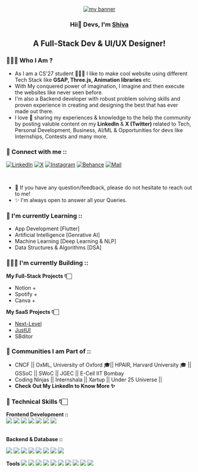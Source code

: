 <p align="center">
  <a href="https://Its-sb.netlify.app" target="_blank" rel="noreferrer"><img src="https://user-images.githubusercontent.com/48784001/203785020-2b4826c1-7ddb-4de8-b65b-ebf6e04c5290.jpeg" alt="my banner"></a>
</p>

<h3 align="center">
Hii👋 Devs, I'm <a href="https://its-sb.netlify.app" target="_blank" rel="noreferrer">Shiva</a> 
</h3>

<h2 align="center">
A Full-Stack Dev & UI/UX Designer!
</h2> 

### 👨🏻‍💻 Who I Am ? 
- As I am a CS'27 student 👨🏻‍💻 I like to make cool website using different Tech Stack like <b> GSAP, Three.js, Animation libraries </b> etc. 
- With My conquered power of imagination, I imagine and then execute the websites like never seen before. 
- I'm also a Backend developer with robust problem solving skills and proven experience in creating and designing the best that has ever made out there. 
- I love 💖 sharing my experiences & knowledge to the help the community by posting valuble content on my <b> LinkedIn</b> & <b> X (Twitter) </b>related to Tech, Personal Development, Business, AI/ML & Opportunities for devs like Internships, Contests and many more.


### 🤝 Connect with me ::

[![LinkedIn](https://img.icons8.com/fluent/48/000000/linkedin.png)](https://www.linkedin.com/in/shiva-bajpai-sb06/)
[![X](https://img.icons8.com/fluent/48/000000/twitter.png)](https://x.com/sb__codes)
[![Instagram](https://img.icons8.com/fluent/48/000000/instagram-new.png)](https://instagram.com/shiva.codes)
[![Behance](https://img.icons8.com/fluent/48/000000/behance.png)](https://www.behance.net/shivabajpai)
[![Mail](https://img.icons8.com/fluent/48/000000/gmail.png)](mailto:Shivabajpai2006@gmail.com)


</br>

- 💬 If you have any question/feedback, please do not hesitate to reach out to me!
- ✨️ I'm always open to answer all your Queries. 

### 📒 I'm currently Learning ::

- App Development [Flutter]
- Artificial Intelligence [Genrative AI]
- Machine Learning [Deep Learning & NLP]
- Data Structures & Algorithms [DSA]

### 👨🏻‍💻 I'm currently Building ::

<strong> My Full-Stack Projects 👇🏻</strong>
- Notion + 
- Spotify + 
- Canva +

<strong> My SaaS Projects 👇🏻</strong>
- <a href="https://in.linkedin.com/company/nextlevelwithsb"> Next-Level</a> 
- <a href="https://www.linkedin.com/company/just-ui"> JustUI </a>
- SBditor

### 👥 Communities I am Part of ::
- CNCF || OxML, University of Oxford 🎓|| HPAIR, Harvard University 🎓 || GSSoC || SWoC || JGEC || E-Cell IIT Bombay 
- Coding Ninjas || Internshala || Xartup || Under 25 Universe ||
- <b> Check Out My LinkedIn to Know More ✨️ </b>


### 💼 Technical Skills 👇🏻

<strong> Frontend Development :: </strong> <br>
![](https://img.shields.io/badge/Code-HTML5-informational?style=flat&logo=HTML5&color=E34F26)
![](https://img.shields.io/badge/Style-CSS3-informational?style=flat&logo=CSS3&color=1572B6)
![](https://img.shields.io/badge/Code-JavaScript-informational?style=flat&logo=JavaScript&color=F7DF1E)
![](https://img.shields.io/badge/Code-React-informational?style=flat&logo=react&color=61DAFB)
![](https://img.shields.io/badge/Code-Next.js-informational?style=flat&logo=nextdotjs&color=000000)
![](https://img.shields.io/badge/Code-Tailwind_CSS-informational?style=flat&logo=tailwind-css&color=38B2AC)
![](https://img.shields.io/badge/Code-Bootstrap-informational?style=flat&logo=bootstrap&color=563D7C)

</br>
<strong> Backend & Database :: </strong> <br>

![](https://img.shields.io/badge/Code-Node.js-informational?style=flat&logo=node.js&color=339933)
![](https://img.shields.io/badge/Code-Express-informational?style=flat&logo=express&color=000000)
![](https://img.shields.io/badge/Code-Django-informational?style=flat&logo=django&color=092E20)
![](https://img.shields.io/badge/Code-Flask-informational?style=flat&logo=flask&color=000000)
![](https://img.shields.io/badge/Database-MySQL-informational?style=flat&logo=mysql&color=4479A1)
![](https://img.shields.io/badge/Database-PostgreSQL-informational?style=flat&logo=postgresql&color=336791)
![](https://img.shields.io/badge/Database-MongoDB-informational?style=flat&logo=mongodb&color=47A248)
![](https://img.shields.io/badge/Database-SQLite-informational?style=flat&logo=sqlite&color=003B57)

<strong> Tools </strong>
![](https://img.shields.io/badge/Tool-Git-informational?style=flat&logo=git&color=F05032)
![](https://img.shields.io/badge/Tool-GitHub-informational?style=flat&logo=github&color=181717)
![](https://img.shields.io/badge/Cloud-AWS-informational?style=flat&logo=amazon-aws&color=232F3E)
![](https://img.shields.io/badge/Cloud-GCP-informational?style=flat&logo=google-cloud&color=4285F4)
![](https://img.shields.io/badge/Cloud-Azure-informational?style=flat&logo=microsoft-azure&color=0078D4)
![](https://img.shields.io/badge/Tool-Docker-informational?style=flat&logo=docker&color=2496ED)
![](https://img.shields.io/badge/Tools-Figma-informational?style=flat&logo=Figma&color=F24E1E)
![](https://img.shields.io/badge/Tools-NPM-informational?style=flat&logo=NPM&color=CB3837)
![](https://img.shields.io/badge/Tools-Vercel-informational?style=flat&logo=vercel&color=430098)
![](https://img.shields.io/badge/Tools-Netlify-informational?style=flat&logo=netlify&color=00C7B7)


